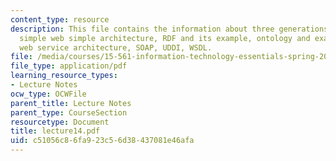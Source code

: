 ```yaml
---
content_type: resource
description: This file contains the information about three generations of web, xml,
  simple web simple architecture, RDF and its example, ontology and example, web services,
  web service architecture, SOAP, UDDI, WSDL.
file: /media/courses/15-561-information-technology-essentials-spring-2005/c51056c86fa923c56d38437081e46afa_lecture14.pdf
file_type: application/pdf
learning_resource_types:
- Lecture Notes
ocw_type: OCWFile
parent_title: Lecture Notes
parent_type: CourseSection
resourcetype: Document
title: lecture14.pdf
uid: c51056c8-6fa9-23c5-6d38-437081e46afa
---
```

